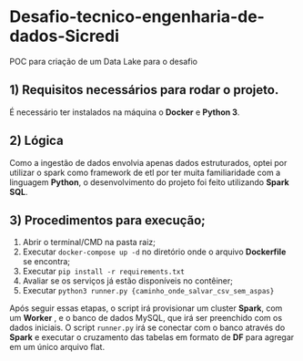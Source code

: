 # Desafio-tecnico-engenharia-de-dados-Sicredi

POC para criação de um Data Lake para o desafio

  ## 1) Requisitos necessários para rodar o projeto.

É necessário ter instalados na máquina o **Docker** e **Python 3**.


  ## 2) Lógica

  Como a ingestão de dados envolvia apenas dados estruturados, optei por utilizar o spark como framework de etl por ter muita familiaridade com a linguagem **Python**, o 
desenvolvimento do projeto foi feito utilizando **Spark SQL**.

  ## 3) Procedimentos para execução;

 1. Abrir o terminal/CMD na pasta raiz;
 2. Executar `docker-compose up -d` no diretório onde o arquivo **Dockerfile** se encontra;
 3. Executar `pip install -r requirements.txt`
 4. Avaliar se os serviços já estão disponíveis no contêiner;
 5. Executar `python3 runner.py {caminho_onde_salvar_csv_sem_aspas}`

Após seguir essas etapas, o script irá provisionar um cluster **Spark**, com um **Worker** , e o banco de dados MySQL, que irá ser preenchido com os dados iniciais. 
O script `runner.py` irá se conectar com o banco através do **Spark** e executar o cruzamento das tabelas em formato de **DF** para agregar em um único arquivo flat. 

